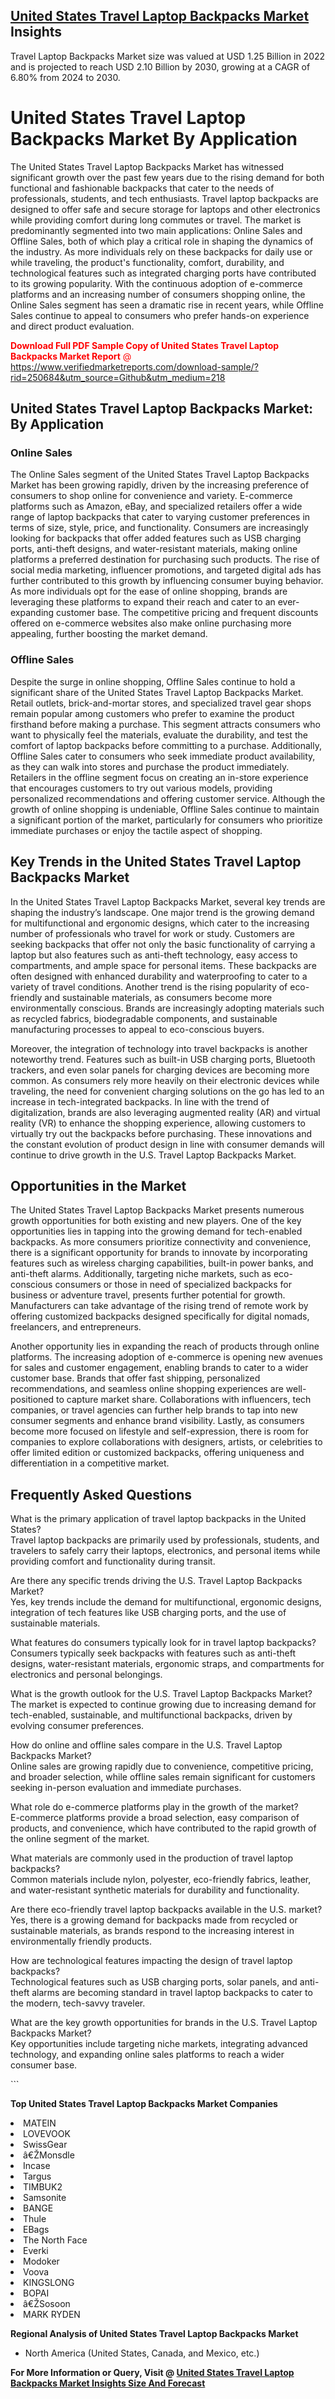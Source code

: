 <h2><a href="https://www.verifiedmarketreports.com/download-sample/?rid=250684&amp;utm_source=Github&amp;utm_medium=218" target="_blank">United States Travel Laptop Backpacks Market</a> Insights</h2><p>Travel Laptop Backpacks Market size was valued at USD 1.25 Billion in 2022 and is projected to reach USD 2.10 Billion by 2030, growing at a CAGR of 6.80% from 2024 to 2030.</p><p> <h1>United States Travel Laptop Backpacks Market By Application</h1> <p>The United States Travel Laptop Backpacks Market has witnessed significant growth over the past few years due to the rising demand for both functional and fashionable backpacks that cater to the needs of professionals, students, and tech enthusiasts. Travel laptop backpacks are designed to offer safe and secure storage for laptops and other electronics while providing comfort during long commutes or travel. The market is predominantly segmented into two main applications: Online Sales and Offline Sales, both of which play a critical role in shaping the dynamics of the industry. As more individuals rely on these backpacks for daily use or while traveling, the product's functionality, comfort, durability, and technological features such as integrated charging ports have contributed to its growing popularity. With the continuous adoption of e-commerce platforms and an increasing number of consumers shopping online, the Online Sales segment has seen a dramatic rise in recent years, while Offline Sales continue to appeal to consumers who prefer hands-on experience and direct product evaluation. <p><span class=""><span style="color: #ff0000;"><strong>Download Full PDF Sample Copy of United States Travel Laptop Backpacks Market Report</strong> @ </span><a href="https://www.verifiedmarketreports.com/download-sample/?rid=250684&amp;utm_source=Github&amp;utm_medium=218" target="_blank">https://www.verifiedmarketreports.com/download-sample/?rid=250684&amp;utm_source=Github&amp;utm_medium=218</a></span></p></p> <h2>United States Travel Laptop Backpacks Market: By Application</h2> <h3>Online Sales</h3> <p>The Online Sales segment of the United States Travel Laptop Backpacks Market has been growing rapidly, driven by the increasing preference of consumers to shop online for convenience and variety. E-commerce platforms such as Amazon, eBay, and specialized retailers offer a wide range of laptop backpacks that cater to varying customer preferences in terms of size, style, price, and functionality. Consumers are increasingly looking for backpacks that offer added features such as USB charging ports, anti-theft designs, and water-resistant materials, making online platforms a preferred destination for purchasing such products. The rise of social media marketing, influencer promotions, and targeted digital ads has further contributed to this growth by influencing consumer buying behavior. As more individuals opt for the ease of online shopping, brands are leveraging these platforms to expand their reach and cater to an ever-expanding customer base. The competitive pricing and frequent discounts offered on e-commerce websites also make online purchasing more appealing, further boosting the market demand. <h3>Offline Sales</h3> <p>Despite the surge in online shopping, Offline Sales continue to hold a significant share of the United States Travel Laptop Backpacks Market. Retail outlets, brick-and-mortar stores, and specialized travel gear shops remain popular among customers who prefer to examine the product firsthand before making a purchase. This segment attracts consumers who want to physically feel the materials, evaluate the durability, and test the comfort of laptop backpacks before committing to a purchase. Additionally, Offline Sales cater to consumers who seek immediate product availability, as they can walk into stores and purchase the product immediately. Retailers in the offline segment focus on creating an in-store experience that encourages customers to try out various models, providing personalized recommendations and offering customer service. Although the growth of online shopping is undeniable, Offline Sales continue to maintain a significant portion of the market, particularly for consumers who prioritize immediate purchases or enjoy the tactile aspect of shopping. <h2>Key Trends in the United States Travel Laptop Backpacks Market</h2> <p>In the United States Travel Laptop Backpacks Market, several key trends are shaping the industry’s landscape. One major trend is the growing demand for multifunctional and ergonomic designs, which cater to the increasing number of professionals who travel for work or study. Customers are seeking backpacks that offer not only the basic functionality of carrying a laptop but also features such as anti-theft technology, easy access to compartments, and ample space for personal items. These backpacks are often designed with enhanced durability and waterproofing to cater to a variety of travel conditions. Another trend is the rising popularity of eco-friendly and sustainable materials, as consumers become more environmentally conscious. Brands are increasingly adopting materials such as recycled fabrics, biodegradable components, and sustainable manufacturing processes to appeal to eco-conscious buyers. <p>Moreover, the integration of technology into travel backpacks is another noteworthy trend. Features such as built-in USB charging ports, Bluetooth trackers, and even solar panels for charging devices are becoming more common. As consumers rely more heavily on their electronic devices while traveling, the need for convenient charging solutions on the go has led to an increase in tech-integrated backpacks. In line with the trend of digitalization, brands are also leveraging augmented reality (AR) and virtual reality (VR) to enhance the shopping experience, allowing customers to virtually try out the backpacks before purchasing. These innovations and the constant evolution of product design in line with consumer demands will continue to drive growth in the U.S. Travel Laptop Backpacks Market. <h2>Opportunities in the Market</h2> <p>The United States Travel Laptop Backpacks Market presents numerous growth opportunities for both existing and new players. One of the key opportunities lies in tapping into the growing demand for tech-enabled backpacks. As more consumers prioritize connectivity and convenience, there is a significant opportunity for brands to innovate by incorporating features such as wireless charging capabilities, built-in power banks, and anti-theft alarms. Additionally, targeting niche markets, such as eco-conscious consumers or those in need of specialized backpacks for business or adventure travel, presents further potential for growth. Manufacturers can take advantage of the rising trend of remote work by offering customized backpacks designed specifically for digital nomads, freelancers, and entrepreneurs. <p>Another opportunity lies in expanding the reach of products through online platforms. The increasing adoption of e-commerce is opening new avenues for sales and customer engagement, enabling brands to cater to a wider customer base. Brands that offer fast shipping, personalized recommendations, and seamless online shopping experiences are well-positioned to capture market share. Collaborations with influencers, tech companies, or travel agencies can further help brands to tap into new consumer segments and enhance brand visibility. Lastly, as consumers become more focused on lifestyle and self-expression, there is room for companies to explore collaborations with designers, artists, or celebrities to offer limited edition or customized backpacks, offering uniqueness and differentiation in a competitive market. <h2>Frequently Asked Questions</h2> <p>What is the primary application of travel laptop backpacks in the United States? <br> Travel laptop backpacks are primarily used by professionals, students, and travelers to safely carry their laptops, electronics, and personal items while providing comfort and functionality during transit.</p> <p>Are there any specific trends driving the U.S. Travel Laptop Backpacks Market? <br> Yes, key trends include the demand for multifunctional, ergonomic designs, integration of tech features like USB charging ports, and the use of sustainable materials.</p> <p>What features do consumers typically look for in travel laptop backpacks? <br> Consumers typically seek backpacks with features such as anti-theft designs, water-resistant materials, ergonomic straps, and compartments for electronics and personal belongings.</p> <p>What is the growth outlook for the U.S. Travel Laptop Backpacks Market? <br> The market is expected to continue growing due to increasing demand for tech-enabled, sustainable, and multifunctional backpacks, driven by evolving consumer preferences.</p> <p>How do online and offline sales compare in the U.S. Travel Laptop Backpacks Market? <br> Online sales are growing rapidly due to convenience, competitive pricing, and broader selection, while offline sales remain significant for customers seeking in-person evaluation and immediate purchases.</p> <p>What role do e-commerce platforms play in the growth of the market? <br> E-commerce platforms provide a broad selection, easy comparison of products, and convenience, which have contributed to the rapid growth of the online segment of the market.</p> <p>What materials are commonly used in the production of travel laptop backpacks? <br> Common materials include nylon, polyester, eco-friendly fabrics, leather, and water-resistant synthetic materials for durability and functionality.</p> <p>Are there eco-friendly travel laptop backpacks available in the U.S. market? <br> Yes, there is a growing demand for backpacks made from recycled or sustainable materials, as brands respond to the increasing interest in environmentally friendly products.</p> <p>How are technological features impacting the design of travel laptop backpacks? <br> Technological features such as USB charging ports, solar panels, and anti-theft alarms are becoming standard in travel laptop backpacks to cater to the modern, tech-savvy traveler.</p> <p>What are the key growth opportunities for brands in the U.S. Travel Laptop Backpacks Market? <br> Key opportunities include targeting niche markets, integrating advanced technology, and expanding online sales platforms to reach a wider consumer base.</p> ```</p><p><strong>Top United States Travel Laptop Backpacks Market Companies</strong></p><div data-test-id=""><p><li>MATEIN</li><li> LOVEVOOK</li><li> SwissGear</li><li> â€ŽMonsdle</li><li> Incase</li><li> Targus</li><li> TIMBUK2</li><li> Samsonite</li><li> BANGE</li><li> Thule</li><li> EBags</li><li> The North Face</li><li> Everki</li><li> Modoker</li><li> Voova</li><li> KINGSLONG</li><li> BOPAI</li><li> â€ŽSosoon</li><li> MARK RYDEN</li></p><div><strong>Regional Analysis of&nbsp;United States Travel Laptop Backpacks Market</strong></div><ul><li dir="ltr"><p dir="ltr">North America&nbsp;(United States, Canada, and Mexico, etc.)</p></li></ul><p><strong>For More Information or Query, Visit @&nbsp;</strong><strong><a href="https://www.verifiedmarketreports.com/product/travel-laptop-backpacks-market/?utm_source=Github&amp;utm_medium=218" target="_blank">United States Travel Laptop Backpacks Market Insights Size And Forecast</a></strong></p></div>
